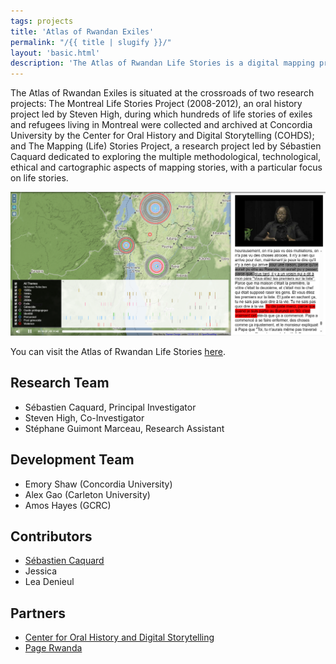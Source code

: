 ```yaml
---
tags: projects
title: 'Atlas of Rwandan Exiles'
permalink: "/{{ title | slugify }}/"
layout: 'basic.html'
description: 'The Atlas of Rwandan Life Stories is a digital mapping project that explores the multiple methodological, technological, ethical and cartographic aspects of mapping stories, with a particular focus on life stories.'
---
```


The Atlas of Rwandan Exiles is situated at the crossroads of two research projects: The Montreal Life Stories Project (2008-2012), an oral history project led by Steven High, during which hundreds of life stories of exiles and refugees living in Montreal were collected and archived at Concordia University by the Center for Oral History and Digital Storytelling (COHDS); and The Mapping (Life) Stories Project, a research project led by Sébastien Caquard dedicated to exploring the multiple methodological, technological, ethical and cartographic aspects of mapping stories, with a particular focus on life stories.

[![Screenshot of the Rwanda Atlas](/imgs/rwanda1.png)](https://rs-atlascine.concordia.ca/rwanda/index.html?module=module.stories&cinemapId=51d055bfc67db75db97592c711195ea4)

You can visit the Atlas of Rwandan Life Stories [here](https://storytelling.concordia.ca/rwanda/).

<!--section-->

## Research Team

- Sébastien Caquard, Principal Investigator
- Steven High, Co-Investigator
- Stéphane Guimont Marceau, Research Assistant

## Development Team

- Emory Shaw (Concordia University)
- Alex Gao (Carleton University)
- Amos Hayes (GCRC)

## Contributors

- [Sébastien Caquard](https://www.concordia.ca/artsci/geography-planning-environment/faculty.html?fpid=sebastien-caquard)
- Jessica
- Lea Denieul

## Partners

- [Center for Oral History and Digital Storytelling](https://storytelling.concordia.ca/)
- [Page Rwanda](https://www.pagerwanda.org/)